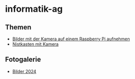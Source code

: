 # informatik-ag

## Themen

* [Bilder mit der Kamera auf einem Raspberry Pi aufnehmen](./01-Kamera-am-Pi/)
* [Nistkasten mit Kamera](./02-Vogelcam/)

## Fotogalerie

* [Bilder 2024](https://shorturl.at/bLJCI)
